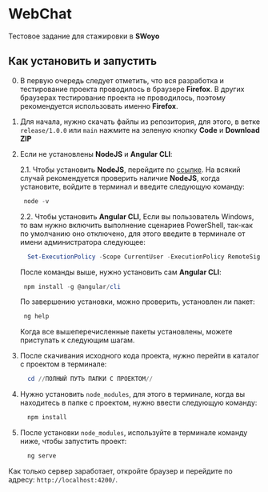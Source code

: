# WebChat
Тестовое задание для стажировки в **SWoyo**

## Как установить и запустить

0. В первую очередь следует отметить, что вся разработка и тестирование проекта проводилось в браузере **Firefox**. В других браузерах тестирование проекта не проводилось, поэтому рекомендуется использовать именно **Firefox**.

1. Для начала, нужно скачать файлы из репозитория, для этого, в ветке `release/1.0.0` или `main` нажмите на зеленую кнопку **Code** и **Download ZIP**

2. Если не установлены **NodeJS** и **Angular CLI**:

    2.1. Чтобы установить **NodeJS**, перейдите по [ссылке](https://nodejs.org/en/). На всякий случай рекомендуется проверить наличие **NodeJS**, когда установите, войдите в терминал и введите следующую команду:

      ``` PowerShell
       node -v
     ```

    2.2. Чтобы установить **Angular CLI**, Если вы пользователь Windows, то вам нужно включить выполнение сценариев PowerShell, так-как по умолчанию оно отключено, для этого введите в терминале от имени администратора следующее:

     ``` PowerShell
       Set-ExecutionPolicy -Scope CurrentUser -ExecutionPolicy RemoteSigned
     ```

    После команды выше, нужно установить сам **Angular CLI**:

      ``` PowerShell
       npm install -g @angular/cli
     ```

    По завершению установки, можно проверить, установлен ли пакет:

      ``` PowerShell
       ng help
     ```

    Когда все вышеперечисленные пакеты установлены, можете приступать к следующим шагам.

3. После скачивания исходного кода проекта, нужно перейти в каталог с проектом в терминале:

   ``` PowerShell
     cd //ПОЛНЫЙ ПУТЬ ПАПКИ С ПРОЕКТОМ//
   ```

4. Нужно установить `node_modules`, для этого в терминале, когда вы находитесь в папке с проектом, нужно ввести следующую команду:

   ``` PowerShell
     npm install
   ```

5. После установки `node_modules`, используйте в терминале команду ниже, чтобы запустить проект:

   ``` PowerShell
     ng serve
   ```

  Как только сервер заработает, откройте браузер и перейдите по адресу: `http://localhost:4200/`.  
